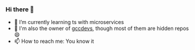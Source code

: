 ### Hi there 👋

- 🌱 I’m currently learning ts with microservices
- 💬 I'm also the owner of [gccdevs](https://github.com/gccdevs), though most of them are hidden repos 😄
- 📫 How to reach me: You know it

